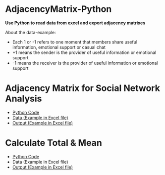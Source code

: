 # AdjacencyMatrix-Python
**Use Python to read data from excel and export adjacency matrixes**

About the data-example:
* Each 1 or -1 refers to one moment that members share useful information, emotional support or casual chat
* +1 means the sender is the provider of useful information or emotional support
* -1 means the receiver is the provider of useful information or emotional support

# Adjacency Matrix for Social Network Analysis
* [Python Code](https://github.com/JessieLiujy/Social-Network-Analysis-Python/blob/master/AdjacencyMatrix.py)
* [Data (Example in Excel file)](https://github.com/JessieLiujy/Social-Network-Analysis-Python/blob/master/data-example.xlsx)
* [Output (Example in Excel file)](https://github.com/JessieLiujy/Social-Network-Analysis-Python/blob/master/output_matrix.xlsx)

# Calculate Total & Mean
* [Python Code](https://github.com/JessieLiujy/Social-Network-Analysis-Python/blob/master/total%26mean.py)
* Data (Example in Excel file)
* [Output (Example in Excel file)](https://github.com/JessieLiujy/Social-Network-Analysis-Python/blob/master/output-total%26mean.xlsx)

